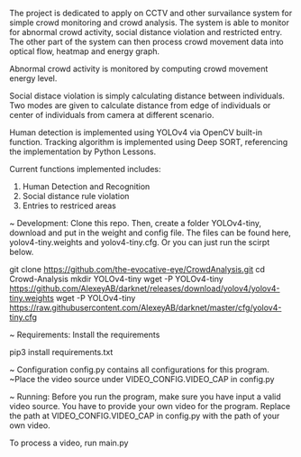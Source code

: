 The project is dedicated to apply on CCTV and other survailance system for simple crowd monitoring and crowd analysis. The system is able to monitor for abnormal crowd activity, social distance violation and restricted entry. The other part of the system can then process crowd movement data into optical flow, heatmap and energy graph.

Abnormal crowd activity is monitored by computing crowd movement energy level.

Social distace violation is simply calculating distance between individuals. Two modes are given to calculate distance from edge of individuals or center of individuals from camera at different scenario.

Human detection is implemented using YOLOv4 via OpenCV built-in function. Tracking algorithm is implemented using Deep SORT, referencing the implementation by Python Lessons.

Current functions implemented includes:
1. Human Detection and Recognition
2. Social distance rule violation
3. Entries to restriced areas

~ Development:
 Clone this repo. Then, create a folder YOLOv4-tiny, download and put in the weight and config file. The files can be found here, yolov4-tiny.weights and yolov4-tiny.cfg. Or you can just run the scirpt below.

git clone https://github.com/the-evocative-eye/CrowdAnalysis.git
cd Crowd-Analysis
mkdir YOLOv4-tiny
wget -P YOLOv4-tiny https://github.com/AlexeyAB/darknet/releases/download/yolov4/yolov4-tiny.weights
wget -P YOLOv4-tiny https://raw.githubusercontent.com/AlexeyAB/darknet/master/cfg/yolov4-tiny.cfg

~ Requirements:
Install the requirements

pip3 install requirements.txt

~ Configuration
config.py contains all configurations for this program.
~Place the video source under VIDEO_CONFIG.VIDEO_CAP in config.py


~ Running:
Before you run the program, make sure you have input a valid video source. You have to provide your own video for the program. Replace the path at VIDEO_CONFIG.VIDEO_CAP in config.py with the path of your own video.

To process a video, run main.py

